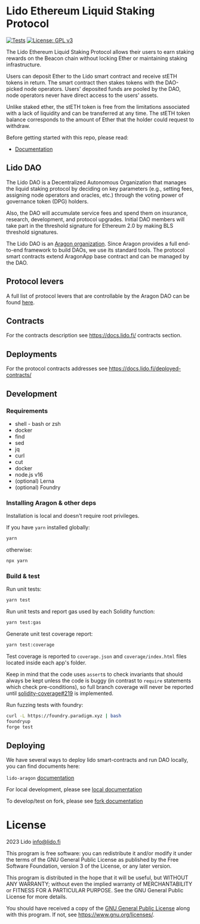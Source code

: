 # Lido Ethereum Liquid Staking Protocol

[![Tests](https://github.com/lidofinance/lido-dao/workflows/Tests/badge.svg)](https://github.com/lidofinance/lido-dao/actions)
[![License: GPL v3](https://img.shields.io/badge/License-GPLv3-blue.svg)](https://www.gnu.org/licenses/gpl-3.0)

The Lido Ethereum Liquid Staking Protocol allows their users to earn staking rewards on the Beacon chain without locking Ether or maintaining staking infrastructure.

Users can deposit Ether to the Lido smart contract and receive stETH tokens in return. The smart contract then stakes tokens with the DAO-picked node operators. Users' deposited funds are pooled by the DAO, node operators never have direct access to the users' assets.

Unlike staked ether, the stETH token is free from the limitations associated with a lack of liquidity and can be transferred at any time. The stETH token balance corresponds to the amount of Ether that the holder could request to withdraw.

Before getting started with this repo, please read:

* [Documentation](https://docs.lido.fi/)

## Lido DAO

The Lido DAO is a Decentralized Autonomous Organization that manages the liquid staking protocol by deciding on key parameters (e.g., setting fees, assigning node operators and oracles, etc.) through the voting power of governance token (DPG) holders.

Also, the DAO will accumulate service fees and spend them on insurance, research, development, and protocol upgrades. Initial DAO members will take part in the threshold signature for Ethereum 2.0 by making BLS threshold signatures.

The Lido DAO is an [Aragon organization](https://aragon.org/dao). Since Aragon provides a full end-to-end framework to build DAOs, we use its standard tools. The protocol smart contracts extend AragonApp base contract and can be managed by the DAO. 

## Protocol levers

A full list of protocol levers that are controllable by the Aragon DAO can be found [here](https://docs.lido.fi/guides/protocol-levers/).

## Contracts

For the contracts description see https://docs.lido.fi/ contracts section.

## Deployments

For the protocol contracts addresses see https://docs.lido.fi/deployed-contracts/

## Development

### Requirements

* shell - bash or zsh
* docker
* find
* sed
* jq
* curl
* cut
* docker
* node.js v16
* (optional) Lerna
* (optional) Foundry

### Installing Aragon & other deps

Installation is local and doesn't require root privileges.

If you have `yarn` installed globally:

```bash
yarn
```

otherwise:

```bash
npx yarn
```

### Build & test

Run unit tests:

```bash
yarn test
```

Run unit tests and report gas used by each Solidity function:

```bash
yarn test:gas
```

Generate unit test coverage report:

```bash
yarn test:coverage
```

Test coverage is reported to `coverage.json` and `coverage/index.html` files located
inside each app's folder.

Keep in mind that the code uses `assert`s to check invariants that should always be kept
unless the code is buggy (in contrast to `require` statements which check pre-conditions),
so full branch coverage will never be reported until
[solidity-coverage#219] is implemented.

[solidity-coverage#219]: https://github.com/sc-forks/solidity-coverage/issues/269

Run fuzzing tests with foundry:

```bash
curl -L https://foundry.paradigm.xyz | bash
foundryup
forge test
```

## Deploying

We have several ways to deploy lido smart-contracts and run DAO locally, you can find documents here:

`lido-aragon` [documentation](/docs/lido-aragon.md)

For local development, please see [local documentation](/docs/dev-local.md)

To develop/test on fork, please see [fork documentation](/docs/dev-fork.md)


# License

2023 Lido <info@lido.fi>

This program is free software: you can redistribute it and/or modify
it under the terms of the GNU General Public License as published by
the Free Software Foundation, version 3 of the License, or any later version.

This program is distributed in the hope that it will be useful,
but WITHOUT ANY WARRANTY; without even the implied warranty of
MERCHANTABILITY or FITNESS FOR A PARTICULAR PURPOSE.  See the
GNU General Public License for more details.

You should have received a copy of the [GNU General Public License](LICENSE)
along with this program. If not, see <https://www.gnu.org/licenses/>.
